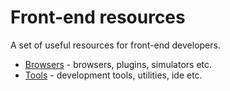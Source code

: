 # Front-end resources

A set of useful resources for front-end developers.

* [Browsers](browsers.md) - browsers, plugins, simulators etc.
* [Tools](tools.md) - development tools, utilities, ide etc.